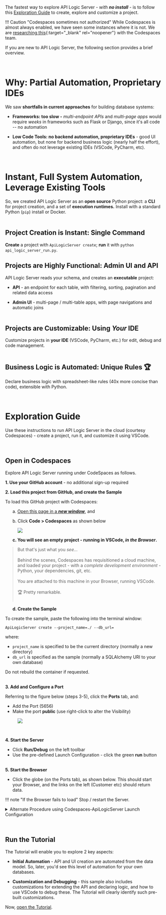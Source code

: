 The fastest way to explore API Logic Server - *with __no install__* - is to follow this [Exploration Guide](#exploration-guide) to create, explore and customize a project.

!!! Caution "Codespaces sometimes not authorized"
    While Codespaces is almost always enabled, we have seen some instances where it is not.  We are [researching this](https://github.com/community/community/discussions/32791){:target="_blank" rel="noopener"} with the Codespaces team.

If you are new to API Logic Server, the following section provides a brief overview.

&nbsp;

# Why: Partial Automation, Proprietary IDEs

We saw __shortfalls in current approaches__ for building database systems:

* __Frameworks: too slow -__ _multi-endpoint APIs_ and _multi-page apps_ would require _weeks_ in frameworks such as Flask or Django, since it's all code -- no automation

* __Low Code Tools: no backend automation, proprietary IDEs__ - good UI automation, but none for backend business logic (nearly half the effort), and often do not leverage existing IDEs (VSCode, PyCharm, etc).

&nbsp;

# Instant, Full System Automation, Leverage Existing Tools
So, we created API Logic Server as an __open source__ Python project: a __CLI__ for project creation, and a set of __execution runtimes.__  Install with a standard Python (`pip`) install or Docker.<br/><br/>

## Project Creation is Instant: Single Command
 
**Create** a project with `ApiLogicServer create`; **run** it with `python api_logic_server_run.py`.


## Projects are Highly Functional: Admin UI and API
API Logic Server reads your schema, and creates an  __executable__ project:

* __API__ - an endpoint for each table, with filtering, sorting, pagination and related data access

* __Admin UI__ - multi-page / multi-table apps, with page navigations and automatic joins<br/><br/>

## Projects are Customizable: Using _Your_ IDE

Customize projects in __your IDE__ (VSCode, PyCharm, etc.) for edit, debug and code management.<br/> <br/>


## Business Logic is Automated: Unique Rules :trophy: 

Declare business logic with spreadsheet-like rules (40x more concise than code), extensible with Python.

&nbsp;

# Exploration Guide

Use these instructions to run API Logic Server in the cloud (courtesy Codespaces) - create a project, run it, and customize it using VSCode.

&nbsp;

## Open in Codespaces

Explore API Logic Server running under CodeSpaces as follows.

__1. Use your GitHub account__ - no additional sign-up required

__2. Load this project from GitHub, and create the Sample__

To load this GitHub project with Codespaces:

&nbsp; &nbsp; &nbsp; a. [Open this page in a ___new window___](https://github.com/ApiLogicServer/ApiLogicProject), and 

&nbsp; &nbsp; &nbsp; b. Click __Code > Codespaces__ as shown below
   <figure><img src="https://github.com/valhuber/apilogicserver/wiki/images/git-codespaces/open-on-codespaces.jpg?raw=true"></figure> 

&nbsp; &nbsp; &nbsp; __c. You will see an empty project - running in VSCode, _in the Browser_.__   
   > But that's just what you _see..._ <br/><br/>
   > Behind the scenes, Codespaces has requisitioned a cloud machine, and loaded your project - with a _complete development environment_ - Python, your dependencies, git, etc.<br/>  
   > You are attached to this machine in your Browser, running VSCode.<br/><br/>
   > :trophy: Pretty remarkable.<br/><br/>

&nbsp; &nbsp; &nbsp; __d. Create the Sample__

To create the sample, paste the following into the terminal window:<br/>

```
ApiLogicServer create --project_name=./ --db_url=
```

where:

   * `project_name` is specified to be the current directory (normally a new directory)
   * `db_url` is specified as the sample (normally a SQLAlchemy URI to your own database)
   
Do not rebuild the container if requested.<br/><br/>

__3. Add and Configure a Port__

Referring to the figure below (steps 3-5), click the __Ports__ tab, and:

* Add the Port (5656)
* Make the port __public__ (use right-click to alter the Visibility)

<figure><img src="https://github.com/valhuber/apilogicserver/wiki/images/git-codespaces/create-port-launch-simple.jpg?raw=true"></figure>
<br/>

__4. Start the Server__

* Click __Run/Debug__ on the left toolbar
* Use the pre-defined Launch Configuration - click the green __run__ button<br/><br/>

__5. Start the Browser__

* Click the globe (on the Ports tab), as shown below.  This should start your Browser, and the links on the left (Customer etc) should return data.

!!! note "If the Browser fails to load"
    Stop / restart the Server.

<details markdown>
<summary>Alternate Procedure using Codespaces-ApiLogicServer Launch Configuration</summary>

The above procedure is simplified, based on some assumptions about forwarded ports in Codespaces.  If the Browser fails to launch even when after restarting the server, you can explicitly specify the forwarded port:

<figure><img src="https://github.com/valhuber/apilogicserver/wiki/images/git-codespaces/create-port-launch.png?raw=true"></figure>
<br/>
__4. Configure the pre-created `Codespaces-ApiLogicServer` launch configuration__ (see above)

__5. Start the Server__ using the provided Launch Configuration = `Codespaces-ApiLogicServer`

__6. Open the Browser__

Click the globe, as shown above.  This should start your Browser, and the links on the left (Customer etc) should return data.

</details>

&nbsp;

## Run the Tutorial

The Tutorial will enable you to explore 2 key aspects:

* __Initial Automation__ - API and UI creation are automated from the data model. So, later, you'd see this level of automation for your own databases.

* __Customization and Debugging__ - this sample also includes customizations for extending the API and declaring logic, and how to use VSCode to debug these.  The Tutorial will clearly identify such pre-built customizations.

Now, [open the Tutorial](Tutorial.md).
